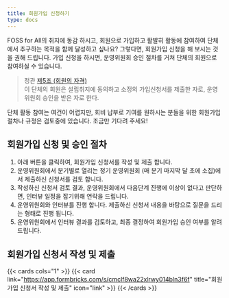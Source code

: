 ```yaml
---
title: 회원가입 신청하기
type: docs
---
```


FOSS for All의 취지에 동감 하시고, 회원으로 가입하고 활발히 활동에 참여하여 단체에서 추구하는 목적을 함께 달성하고 싶나요? 
그렇다면, 회원가입 신청을 해 보시는 것을 권해 드립니다. 가입 신청을 하시면, 운영위원회 승인 절차를 거쳐 단체의 회원으로 참여하실 수 있습니다.  

> 정관 [제5조 (회원의 자격)](/disclosures/legal/articles-of-incorporation/#%ec%a0%9c5%ec%a1%b0-%ed%9a%8c%ec%9b%90%ec%9d%98-%ec%9e%90%ea%b2%a9)  
> 이 단체의 회원은 설립취지에 동의하고 소정의 가입신청서를 제출한 자로, 운영위원회 승인을 받은 자로 한다.

단체 활동 참여는 여건이 어렵지만, 회비 납부로 기여를 원하시는 분들을 위한 회원가입 절차나 규정은 검토중에 있습니다. 조금만 기다려 주세요! 

## 회원가입 신청 및 승인 절차

1. 아래 버튼을 클릭하여, 회원가입 신청서를 작성 및 제출 합니다.
2. 운영위원회에서 분기별로 열리는 정기 운영위원회 (매 분기 마지막 달 초에 소집)에서 제출하신 신청서를 검토 합니다.
3. 작성하신 신청서 검토 결과, 운영위원회에서 다음단계 진행에 이상이 없다고 판단하면, 인터뷰 일정을 잡기위해 연락을 드립니다.
4. 운영위원회와 인터뷰를 진행 합니다. 제출하신 신청서 내용을 바탕으로 질문을 드리는 형태로 진행 됩니다.
5. 운영위원회에서 인터뷰 결과를 검토하고, 최종 결정하여 회원가입 승인 여부를 알려 드립니다.

## 회원가입 신청서 작성 및 제출
{{< cards cols="1" >}}
  {{< card link="https://app.formbricks.com/s/cmclf8wa22xlrwy014bln3f6f" title="회원가입 신청서 작성 및 제출" icon="link" >}}
{{< /cards >}} 